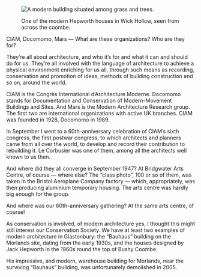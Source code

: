 <figure>
<img src="../architect-coombe.jpg" alt="A modern building situated among grass and trees.">
<figcaption>

One of the modern Hepworth houses in Wick Hollow, seen from across the
coombe.

</figcaption>
</figure>

CIAM, Docomomo, Mars — What are these organizations? Who are they for?

They’re all about architecture, and who it’s for and what it can and
should do for us. They’re all involved with the language of architecture
to achieve a physical environment enriching for us all, through such
means as recording, conservation and promotion of ideas, methods of
building construction and so on, around the world.

CIAM is the Congrès International d’Architecture Moderne. Docomomo
stands for Documentation and Conservation of Modern-Movement Buildings
and Sites. And Mars is the Modern Architecture Research group. The first
two are international organizations with active UK branches. CIAM was
founded in 1928, Docomomo in 1989.

In September I went to a 60th-anniversary celebration of CIAM’s sixth
congress, the first postwar congress, to which architects and planners
came from all over the world, to develop and record their contribution
to rebuilding it. Le Corbusier was one of them, among all the architects
well known to us then.

And where did they all converge in September 1947? At Bridgwater Arts
Centre, of course — where else? The “class photo”, 100 or so of them,
was taken in the Bristol Aeroplane Company factory — which,
appropriately, was then producing aluminium temporary housing. The arts
centre was hardly big enough for the group.

And where was our 60th-anniversary gathering? At the same arts centre,
of course!

As conservation is involved, of modern architecture yes, I thought this
might still interest our Conservation Society. We have at least two
examples of modern architecture in Glastonbury: the “Bauhaus” building
on the Morlands site, dating from the early 1930s, and the houses
designed by Jack Hepworth in the 1960s round the top of Bushy Coombe.

His impressive, and modern, warehouse building for Morlands, near the
surviving “Bauhaus” building, was unfortunately demolished in 2005.

